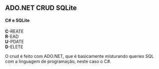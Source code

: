 ## ADO.NET CRUD SQLite
#### C# e SQLite

<b>C</b>-REATE</br>
<b>R</b>-EAD</br>
<b>U</b>-PDATE</br>
<b>D</b>-ELETE</br>

O crud é feito com ADO.NET, que é basicamente misturando queries SQL com a linguagem de programação, neste caso o C#.
